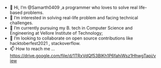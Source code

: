 - 👋 Hi, I’m @Samarth0409 ,a programmer who loves to solve real life-based problems.
- 👀 I’m interested in solving real-life problem and facing technical challenges.
- 🌱 I’m currently pursuing my B. tech in Computer Science and Engineering at Vellore Institute of Technology;
- 💞️ I’m looking to collaborate on open source contributions like hacktoberfest2021 , stackoverflow.
- 📫 How to reach me ...
    https://drive.google.com/file/d/1TRxVdQf53BlKh1P6fahiWsz1HhwgTapi/view

<!---
Samarth0409/Samarth0409 is a ✨ special ✨ repository because its `README.md` (this file) appears on your GitHub profile.
You can click the Preview link to take a look at your changes.
--->
